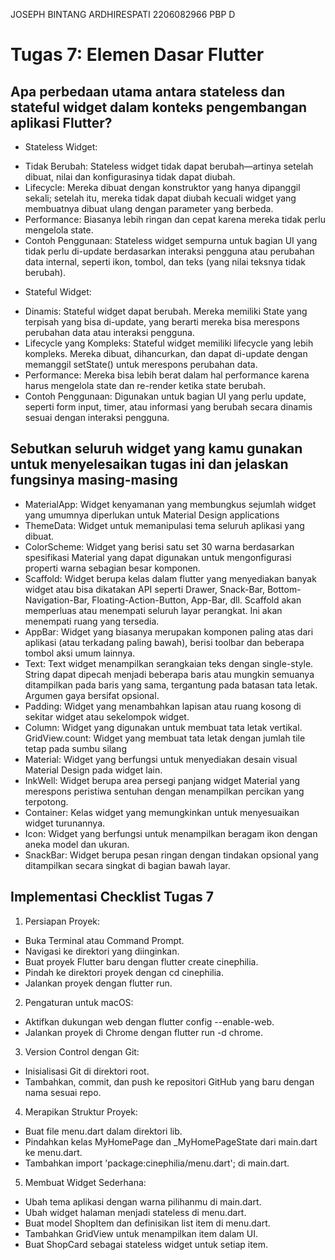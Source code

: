 JOSEPH BINTANG ARDHIRESPATI
2206082966
PBP D

# Tugas 7: Elemen Dasar Flutter
## Apa perbedaan utama antara stateless dan stateful widget dalam konteks pengembangan aplikasi Flutter?
* Stateless Widget:
- Tidak Berubah: Stateless widget tidak dapat berubah—artinya setelah dibuat, nilai dan konfigurasinya tidak dapat diubah.
- Lifecycle: Mereka dibuat dengan konstruktor yang hanya dipanggil sekali; setelah itu, mereka tidak dapat diubah kecuali widget yang membuatnya dibuat ulang dengan parameter yang berbeda.
- Performance: Biasanya lebih ringan dan cepat karena mereka tidak perlu mengelola state.
- Contoh Penggunaan: Stateless widget sempurna untuk bagian UI yang tidak perlu di-update berdasarkan interaksi pengguna atau perubahan data internal, seperti ikon, tombol, dan teks (yang nilai teksnya tidak berubah).

* Stateful Widget:
- Dinamis: Stateful widget dapat berubah. Mereka memiliki State yang terpisah yang bisa di-update, yang berarti mereka bisa merespons perubahan data atau interaksi pengguna.
- Lifecycle yang Kompleks: Stateful widget memiliki lifecycle yang lebih kompleks. Mereka dibuat, dihancurkan, dan dapat di-update dengan memanggil setState() untuk merespons perubahan data.
- Performance: Mereka bisa lebih berat dalam hal performance karena harus mengelola state dan re-render ketika state berubah.
- Contoh Penggunaan: Digunakan untuk bagian UI yang perlu update, seperti form input, timer, atau informasi yang berubah secara dinamis sesuai dengan interaksi pengguna.

## Sebutkan seluruh widget yang kamu gunakan untuk menyelesaikan tugas ini dan jelaskan fungsinya masing-masing
- MaterialApp: Widget kenyamanan yang membungkus sejumlah widget yang umumnya diperlukan untuk Material Design applications
- ThemeData: Widget untuk memanipulasi tema seluruh aplikasi yang dibuat.
- ColorScheme: Widget yang berisi satu set 30 warna berdasarkan spesifikasi Material yang dapat digunakan untuk mengonfigurasi properti warna sebagian besar komponen.
- Scaffold: Widget berupa kelas dalam flutter yang menyediakan banyak widget atau bisa dikatakan API seperti Drawer, Snack-Bar, Bottom-Navigation-Bar, Floating-Action-Button, App-Bar, dll. Scaffold akan memperluas atau menempati seluruh layar perangkat. Ini akan menempati ruang yang tersedia.
- AppBar: Widget yang biasanya merupakan komponen paling atas dari aplikasi (atau terkadang paling bawah), berisi toolbar dan beberapa tombol aksi umum lainnya.
- Text: Text widget menampilkan serangkaian teks dengan single-style. String dapat dipecah menjadi beberapa baris atau mungkin semuanya ditampilkan pada baris yang sama, tergantung pada batasan tata letak. Argumen gaya bersifat opsional.
- Padding: Widget yang menambahkan lapisan atau ruang kosong di sekitar widget atau sekelompok widget.
- Column: Widget yang digunakan untuk membuat tata letak vertikal.
GridView.count: Widget yang membuat tata letak dengan jumlah tile tetap pada sumbu silang
- Material: Widget yang berfungsi untuk menyediakan desain visual Material Design pada widget lain.
- InkWell: Widget berupa area persegi panjang widget Material yang merespons peristiwa sentuhan dengan menampilkan percikan yang terpotong.
- Container: Kelas widget yang memungkinkan untuk menyesuaikan widget turunannya.
- Icon: Widget yang berfungsi untuk menampilkan beragam ikon dengan aneka model dan ukuran.
- SnackBar: Widget berupa pesan ringan dengan tindakan opsional yang ditampilkan secara singkat di bagian bawah layar.

## Implementasi Checklist Tugas 7
1. Persiapan Proyek:
* Buka Terminal atau Command Prompt.
* Navigasi ke direktori yang diinginkan.
* Buat proyek Flutter baru dengan flutter create cinephilia.
* Pindah ke direktori proyek dengan cd cinephilia.
* Jalankan proyek dengan flutter run.

2. Pengaturan untuk macOS:
* Aktifkan dukungan web dengan flutter config --enable-web.
* Jalankan proyek di Chrome dengan flutter run -d chrome.

3. Version Control dengan Git:
* Inisialisasi Git di direktori root.
* Tambahkan, commit, dan push ke repositori GitHub yang baru dengan nama sesuai repo.

4. Merapikan Struktur Proyek:
* Buat file menu.dart dalam direktori lib.
* Pindahkan kelas MyHomePage dan _MyHomePageState dari main.dart ke menu.dart.
* Tambahkan import 'package:cinephilia/menu.dart'; di main.dart.

5. Membuat Widget Sederhana:
* Ubah tema aplikasi dengan warna pilihanmu di main.dart.
* Ubah widget halaman menjadi stateless di menu.dart.
* Buat model ShopItem dan definisikan list item di menu.dart.
* Tambahkan GridView untuk menampilkan item dalam UI.
* Buat ShopCard sebagai stateless widget untuk setiap item.